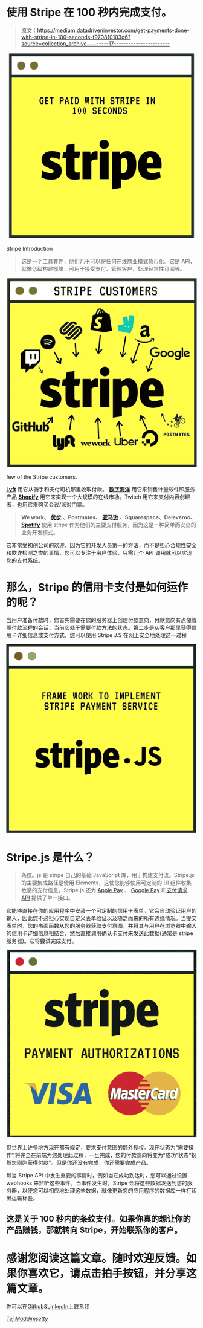 # 使用 Stripe 在 100 秒内完成支付。

> 原文：<https://medium.datadriveninvestor.com/get-payments-done-with-stripe-in-100-seconds-f970810103d6?source=collection_archive---------17----------------------->

![](img/077da686629532e8b0c0bc12be03f493.png)

Stripe Introduction

> 这是一个工具套件，他们几乎可以将任何在线商业模式货币化。它是 API，就像低级构建模块，可用于接受支付、管理客户、处理经常性订阅等。

![](img/f0578d618c7960b965842ac1095e250e.png)

few of the Stripe customers.

[**Lyft**](http://www.lyft.com) 用它从骑手和支付司机那里收取付款。
[**数字海洋**](http://www.digitalocean.com) 用它来销售计量软件即服务产品 [**Shopify**](http://www.shopify.in) 用它来实现一个大规模的在线市场。Twitch 用它来支付内容创建者，也用它来购买会议/派对门票。

> **We work、** [**优步**](http://www.uber.com) **、Postmates、** [**亚马逊**](http://www.amazon.com) **、Squarespace、Deleveroo、** [**Spotify**](http://www.spotify.com) 使用 stripe 作为他们的主要支付服务，因为这是一种简单而安全的业务开发模式。

它非常受初创公司的欢迎，因为它的开发人员第一的方法，而不是担心合规性安全和欺诈检测之类的事情，您可以专注于用户体验，只需几个 API 调用就可以实现您的支付系统。

# 那么，Stripe 的信用卡支付是如何运作的呢？

当用户准备付款时，您首先需要在您的服务器上创建付款意向，付款意向有点像管理付款流程的会话，当前它处于需要付款方法的状态。第二步是从客户那里获得信用卡详细信息或支付方式，您可以使用 Stripe J.S 在网上安全地处理这一过程

![](img/27d8ab82d97f0cef38ce590f048e4ff2.png)

# Stripe.js 是什么？

> 条纹。js 是 stripe 自己的基础 JavaScript 库，用于构建支付流。Stripe.js 的主要集成路径是使用 Elements，这使您能够使用可定制的 UI 组件收集敏感的支付信息。Stripe.js 还为 [Apple Pay](https://stripe.com/docs/apple-pay) 、 [Google Pay](https://stripe.com/docs/google-pay) 和[支付请求 API](https://stripe.com/docs/payment-request-api) 提供了单一接口。

它能够直接在你的应用程序中安装一个可定制的信用卡表单。它会自动验证用户的输入，因此您不必担心实现自定义表单验证以及随之而来的所有边缘情况。当提交表单时，您的书面函数从您的服务器获取支付意图，并将其与用户在浏览器中输入的信用卡详细信息相结合，然后直接调用确认卡支付来发送此数据(通常是 stripe 服务器)。它将尝试完成支付。

![](img/7ded60e4a7bc08c39d83a4d186193cc5.png)

但世界上许多地方现在都有规定，要求支付意图的额外授权。现在状态为“需要操作”,将完全在前端为您处理此过程，一旦完成，您的付款意向将变为“成功”状态“祝贺您刚刚获得付款”。但是你还没有完成，你还需要完成产品。

每当 Stripe API 中发生重要的事情时，例如当它成功到达时，您可以通过设置 webhooks 来监听这些事件。当事件发生时，Stripe 会将这些数据发送到您的服务器，以便您可以相应地处理这些数据，就像更新您的应用程序的数据库一样打印出运输标签。

## 这是关于 100 秒内的条纹支付。如果你真的想让你的产品赚钱，那就转向 Stripe，开始联系你的客户。

# 感谢您阅读这篇文章。随时欢迎反馈。如果你喜欢它，请点击拍手按钮，并分享这篇文章。

你可以在[Github](https://github.com/tejamaddimsetty)&[LinkedIn](http://www.linkedin.com/in/tejmaddimsetty)上联系我

[*Tej Maddimsetty*](https://medium.com/@tejmaddimsetty)